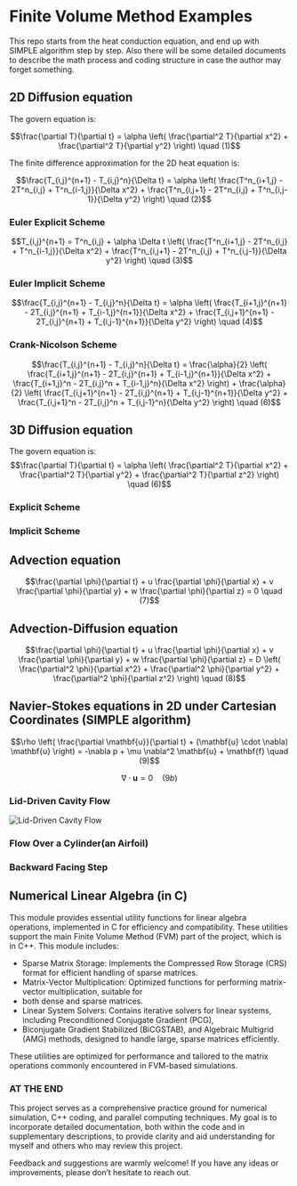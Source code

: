 # Finite Volume Method Examples
This repo starts from the heat conduction equation, and end up with SIMPLE algorithm step by step. Also
there will be some detailed documents to describe the math process and coding structure in case the author
may forget something.
## 2D Diffusion equation
The govern equation is:

$$\frac{\partial T}{\partial t} = \alpha \left( \frac{\partial^2 T}{\partial x^2} + \frac{\partial^2 T}{\partial y^2} \right) \quad (1)$$

The finite difference approximation for the 2D heat equation is:

$$\frac{T_{i,j}^{n+1} - T_{i,j}^n}{\Delta t} = \alpha \left( \frac{T^n_{i+1,j} - 2T^n_{i,j} + T^n_{i-1,j}}{\Delta x^2} + \frac{T^n_{i,j+1} - 2T^n_{i,j} + T^n_{i,j-1}}{\Delta y^2} \right) \quad (2)$$
### Euler Explicit Scheme

$$T_{i,j}^{n+1} = T^n_{i,j} + \alpha \Delta t \left( \frac{T^n_{i+1,j} - 2T^n_{i,j} + T^n_{i-1,j}}{\Delta x^2} + \frac{T^n_{i,j+1} - 2T^n_{i,j} + T^n_{i,j-1}}{\Delta y^2} \right) \quad (3)$$

### Euler Implicit Scheme
$$\frac{T_{i,j}^{n+1} - T_{i,j}^n}{\Delta t} = \alpha \left( \frac{T_{i+1,j}^{n+1} - 2T_{i,j}^{n+1} + T_{i-1,j}^{n+1}}{\Delta x^2} + \frac{T_{i,j+1}^{n+1} - 2T_{i,j}^{n+1} + T_{i,j-1}^{n+1}}{\Delta y^2} \right) \quad (4)$$
### Crank-Nicolson Scheme
$$\frac{T_{i,j}^{n+1} - T_{i,j}^n}{\Delta t} = \frac{\alpha}{2} \left( \frac{T_{i+1,j}^{n+1} - 2T_{i,j}^{n+1} + T_{i-1,j}^{n+1}}{\Delta x^2} + \frac{T_{i+1,j}^n - 2T_{i,j}^n + T_{i-1,j}^n}{\Delta x^2} \right) + \frac{\alpha}{2} \left( \frac{T_{i,j+1}^{n+1} - 2T_{i,j}^{n+1} + T_{i,j-1}^{n+1}}{\Delta y^2} + \frac{T_{i,j+1}^n - 2T_{i,j}^n + T_{i,j-1}^n}{\Delta y^2} \right) \quad (6)$$

## 3D Diffusion equation
The govern equation is:
$$\frac{\partial T}{\partial t} = \alpha \left( \frac{\partial^2 T}{\partial x^2} + \frac{\partial^2 T}{\partial y^2} + \frac{\partial^2 T}{\partial z^2} \right) \quad (6)$$
### Explicit Scheme
### Implicit Scheme

## Advection equation
$$\frac{\partial \phi}{\partial t} + u \frac{\partial \phi}{\partial x} + v \frac{\partial \phi}{\partial y} + w \frac{\partial \phi}{\partial z} = 0 \quad (7)$$
## Advection-Diffusion equation
$$\frac{\partial \phi}{\partial t} + u \frac{\partial \phi}{\partial x} + v \frac{\partial \phi}{\partial y} + w \frac{\partial \phi}{\partial z} = D \left( \frac{\partial^2 \phi}{\partial x^2} + \frac{\partial^2 \phi}{\partial y^2} + \frac{\partial^2 \phi}{\partial z^2} \right) \quad (8)$$

## Navier-Stokes equations in 2D under Cartesian Coordinates (SIMPLE algorithm)
$$\rho \left( \frac{\partial \mathbf{u}}{\partial t} + (\mathbf{u} \cdot \nabla) \mathbf{u} \right) = -\nabla p + \mu \nabla^2 \mathbf{u} + \mathbf{f} \quad (9)$$

$$\nabla \cdot \mathbf{u} = 0 \quad (9b)$$

### Lid-Driven Cavity Flow
![Lid-Driven Cavity Flow]()
### Flow Over a Cylinder(an Airfoil)

### Backward Facing Step

## Numerical Linear Algebra (in C)
This module provides essential utility functions for linear algebra operations, implemented in C for efficiency and compatibility. 
These utilities support the main Finite Volume Method (FVM) part of the project, which is in C++. This module includes:

- Sparse Matrix Storage: Implements the Compressed Row Storage (CRS) format for efficient handling of sparse matrices.
- Matrix-Vector Multiplication: Optimized functions for performing matrix-vector multiplication, suitable for 
- both dense and sparse matrices.
- Linear System Solvers: Contains iterative solvers for linear systems, including Preconditioned Conjugate Gradient (PCG),
- Biconjugate Gradient Stabilized (BiCGSTAB), and Algebraic Multigrid (AMG) methods, designed to handle large, sparse matrices efficiently.

These utilities are optimized for performance and tailored to the matrix operations commonly encountered in FVM-based simulations.

### AT THE END ###
This project serves as a comprehensive practice ground for numerical simulation, C++ coding, and parallel computing 
techniques. My goal is to incorporate detailed documentation, both within the code and in supplementary descriptions, 
to provide clarity and aid understanding for myself and others who may review this project.

Feedback and suggestions are warmly welcome! If you have any ideas or improvements, please don’t hesitate to reach out.
